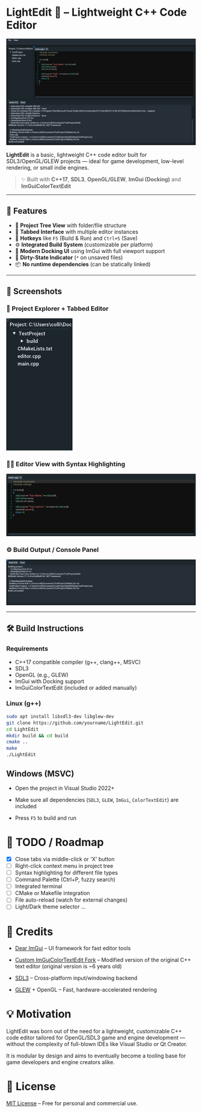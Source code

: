 # LightEdit 🌙 – Lightweight C++ Code Editor

![LightEdit](https://github.com/lul-v3/LightEdit/blob/main/github/img/LightEditPreview.png)

**LightEdit** is a basic, lightweight C++ code editor built for SDL3/OpenGL/GLEW projects — ideal for game development, low-level rendering, or small indie engines.

> ✨ Built with **C++17**, **SDL3**, **OpenGL/GLEW**, **ImGui (Docking)** and **ImGuiColorTextEdit**

---

## 🔧 Features

- 🌲 **Project Tree View** with folder/file structure
- 📄 **Tabbed Interface** with multiple editor instances
- 💾 **Hotkeys** like `F5` (Build & Run) and `Ctrl+S` (Save)
- ⚙️ **Integrated Build System** (customizable per platform)
- 🎨 **Modern Docking UI** using ImGui with full viewport support
- 🧠 **Dirty-State Indicator** (`*` on unsaved files)
- 📦 **No runtime dependencies** (can be statically linked)

---

## 📸 Screenshots


### 🧱 Project Explorer + Tabbed Editor  
![Project Explorer](https://github.com/lul-v3/LightEdit/blob/main/github/img/ProjectExplorer.png)

### 🧑‍💻 Editor View with Syntax Highlighting  
![Code Editor](https://github.com/lul-v3/LightEdit/blob/main/github/img/CodeEditor.png)

### ⚙️ Build Output / Console Panel  
![Build Output](https://github.com/lul-v3/LightEdit/blob/main/github/img/BuildOutput.png)

---

## 🛠️ Build Instructions

### Requirements

- C++17 compatible compiler (g++, clang++, MSVC)
- SDL3
- OpenGL (e.g., GLEW)
- ImGui with Docking support
- ImGuiColorTextEdit (included or added manually)

### Linux (g++)

```bash
sudo apt install libsdl3-dev libglew-dev
git clone https://github.com/yourname/LightEdit.git
cd LightEdit
mkdir build && cd build
cmake ..
make
./LightEdit
```
## Windows (MSVC)

- Open the project in Visual Studio 2022+

- Make sure all dependencies (``SDL3``, ``GLEW``, ``ImGui``, ``ColorTextEdit``) are included

- Press ``F5`` to build and run

# 🚧 TODO / Roadmap

- [x] Close tabs via middle-click or 'X' button
- [ ] Right-click context menu in project tree
- [ ] Syntax highlighting for different file types
- [ ] Command Palette (Ctrl+P, fuzzy search)
- [ ] Integrated terminal
- [ ] CMake or Makefile integration
- [ ] File auto-reload (watch for external changes)
- [ ] Light/Dark theme selector
...

# 🙏 Credits

- [Dear ImGui](https://github.com/ocornut/imgui) – UI framework for fast editor tools

- [Custom ImGuiColorTextEdit Fork](https://github.com/lul-v3/ImGuiColorTextEdit) – Modified version of the original C++ text editor (original version is ~6 years old)

- [SDL3](https://github.com/libsdl-org/SDL) – Cross-platform input/windowing backend

- [GLEW](https://glew.sourceforge.net/) + OpenGL – Fast, hardware-accelerated rendering

# 💡 Motivation

LightEdit was born out of the need for a lightweight, customizable C++ code editor tailored for OpenGL/SDL3 game and engine development — without the complexity of full-blown IDEs like Visual Studio or Qt Creator.

It is modular by design and aims to eventually become a tooling base for game developers and engine creators alike.

# 📜 License

[MIT License](https://github.com/lul-v3/LightEdit/blob/main/LICENSE) – Free for personal and commercial use.